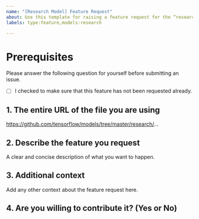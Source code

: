 ```yaml
---
name: "[Research Model] Feature Request"
about: Use this template for raising a feature request for the “research” directory
labels: type:feature,models:research

---
```


# Prerequisites

Please answer the following question for yourself before submitting an issue.

- [ ] I checked to make sure that this feature has not been requested already.

## 1. The entire URL of the file you are using

https://github.com/tensorflow/models/tree/master/research/...

## 2. Describe the feature you request

A clear and concise description of what you want to happen.

## 3. Additional context

Add any other context about the feature request here.

## 4. Are you willing to contribute it? (Yes or No)
